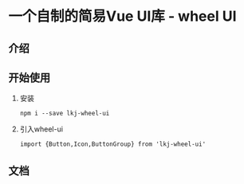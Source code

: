 # 一个自制的简易Vue UI库 - wheel UI


## 介绍


## 开始使用
1. 安装
    ```
    npm i --save lkj-wheel-ui
    ```
2. 引入wheel-ui
    ```
    import {Button,Icon,ButtonGroup} from 'lkj-wheel-ui'
    ```


## 文档